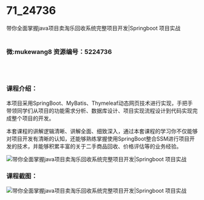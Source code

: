 # 71_24736
带你全面掌握java项目卖淘乐回收系统完整项目开发|Springboot 项目实战
<br/></br>
<h3>微:mukewang8 资源编号：5224736</h3>
<br/></br>
<h3>课程介绍：</h3>
<p>本项目采用<a title="查看与 SpringBoot 相关的文章" target="_blank">SpringBoot</a>、MyBatis、Thymeleaf动态网页技术进行实现，手把手带领同学们从项目的功能需求分析、数据库设计、项目实现流程设计到代码实现完成整个项目的开发。</p>
<p>本套课程的讲解逻辑清晰、讲解全面、细致深入，通过本套课程的学习你不仅能够对项目开发有清晰的认知，还能够熟练掌握使用<a title="查看与 SpringBoot 相关的文章" target="_blank">SpringBoot</a>整合SSM进行项目开发的技术，并能够积累丰富的关于二手商品回收、价格评估等的业务经验。</p>
<p><img src="https://www.ko996.com/wp-content/uploads/img/2022/06/1-61.png" alt="带你全面掌握java项目卖淘乐回收系统完整项目开发|Springboot 项目实战"></p>
<div class="info-desc">
<h3>课程截图：</h3>
<p><img src="https://www.ko996.com/wp-content/uploads/img/2022/06/2-54.png" alt="带你全面掌握java项目卖淘乐回收系统完整项目开发|Springboot 项目实战"></p>


			
</div>
